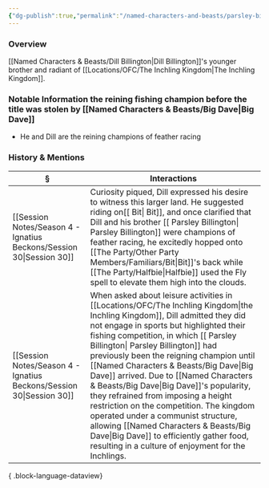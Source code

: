 ```yaml
---
{"dg-publish":true,"permalink":"/named-characters-and-beasts/parsley-billington/","tags":["NPC"],"updated":"2025-08-11T11:53:32.051+01:00"}
---
```



### Overview
[[Named Characters & Beasts/Dill Billington\|Dill Billington]]'s younger brother and radiant of [[Locations/OFC/The Inchling Kingdom\|The Inchling Kingdom]].

### Notable Information the reining fishing champion before the title was stolen by [[Named Characters & Beasts/Big Dave\|Big Dave]]
- He and Dill are the reining champions of feather racing 

### History & Mentions
| §                                                                       | Interactions                                                                                                                                                                                                                                                                                                                                                                                                                                                                                                                      |
| ----------------------------------------------------------------------- | --------------------------------------------------------------------------------------------------------------------------------------------------------------------------------------------------------------------------------------------------------------------------------------------------------------------------------------------------------------------------------------------------------------------------------------------------------------------------------------------------------------------------------- |
| [[Session Notes/Season 4 - Ignatius Beckons/Session 30\|Session 30]] | Curiosity piqued, Dill expressed his desire to witness this larger land. He suggested riding on[[ Bit\| Bit]], and once clarified that Dill and his brother [[ Parsley Billington\| Parsley Billington]] were champions of feather racing, he excitedly hopped onto [[The Party/Other Party Members/Familiars/Bit\|Bit]]'s back while [[The Party/Halfbie\|Halfbie]] used the Fly spell to elevate them high into the clouds.                                                                                                                                                                                                |
| [[Session Notes/Season 4 - Ignatius Beckons/Session 30\|Session 30]] | When asked about leisure activities in [[Locations/OFC/The Inchling Kingdom\|the Inchling Kingdom]], Dill admitted they did not engage in sports but highlighted their fishing competition, in which [[ Parsley Billington\| Parsley Billington]] had previously been the reigning champion until [[Named Characters & Beasts/Big Dave\|Big Dave]] arrived. Due to [[Named Characters & Beasts/Big Dave\|Big Dave]]'s popularity, they refrained from imposing a height restriction on the competition. The kingdom operated under a communist structure, allowing [[Named Characters & Beasts/Big Dave\|Big Dave]] to efficiently gather food, resulting in a culture of enjoyment for the Inchlings. |

{ .block-language-dataview}